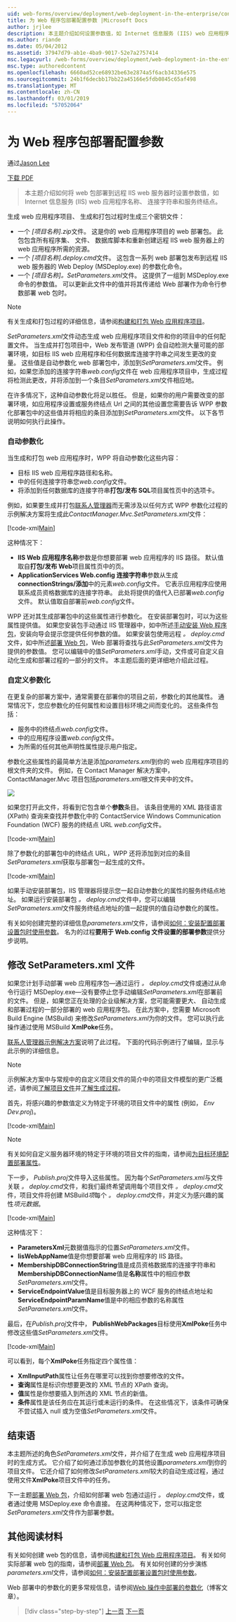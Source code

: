 ```yaml
---
uid: web-forms/overview/deployment/web-deployment-in-the-enterprise/configuring-parameters-for-web-package-deployment
title: 为 Web 程序包部署配置参数 |Microsoft Docs
author: jrjlee
description: 本主题介绍如何设置参数值，如 Internet 信息服务 (IIS) web 应用程序名称、 连接字符串和服务终结点...
ms.author: riande
ms.date: 05/04/2012
ms.assetid: 37947d79-ab1e-4ba9-9017-52e7a2757414
msc.legacyurl: /web-forms/overview/deployment/web-deployment-in-the-enterprise/configuring-parameters-for-web-package-deployment
msc.type: authoredcontent
ms.openlocfilehash: 6660ad52ce68932be63e2874a5f6acb34336e575
ms.sourcegitcommit: 24b1f6decbb17bb22a45166e5fdb0845c65af498
ms.translationtype: MT
ms.contentlocale: zh-CN
ms.lasthandoff: 03/01/2019
ms.locfileid: "57052064"
---
```

<a name="configuring-parameters-for-web-package-deployment"></a>为 Web 程序包部署配置参数
====================
通过[Jason Lee](https://github.com/jrjlee)

[下载 PDF](https://msdnshared.blob.core.windows.net/media/MSDNBlogsFS/prod.evol.blogs.msdn.com/CommunityServer.Blogs.Components.WeblogFiles/00/00/00/63/56/8130.DeployingWebAppsInEnterpriseScenarios.pdf)

> 本主题介绍如何将 web 包部署到远程 IIS web 服务器时设置参数值，如 Internet 信息服务 (IIS) web 应用程序名称、 连接字符串和服务终结点。


生成 web 应用程序项目、 生成和打包过程时生成三个密钥文件：

- 一个 *[项目名称].zip*文件。 这是你的 web 应用程序项目的 web 部署包。 此包包含所有程序集、 文件、 数据库脚本和重新创建远程 IIS web 服务器上的 web 应用程序所需的资源。
- 一个 *[项目名称].deploy.cmd*文件。 这包含一系列 web 部署包发布到远程 IIS web 服务器的 Web Deploy (MSDeploy.exe) 的参数化命令。
- 一个 *[项目名称]。SetParameters.xml*文件。 这提供了一组到 MSDeploy.exe 命令的参数值。 可以更新此文件中的值并将其传递给 Web 部署作为命令行参数部署 web 包时。

> [!NOTE]
> 有关生成和打包过程的详细信息，请参阅[构建和打包 Web 应用程序项目](building-and-packaging-web-application-projects.md)。


*SetParameters.xml*文件动态生成 web 应用程序项目文件和你的项目中的任何配置文件。 当生成并打包项目中，Web 发布管道 (WPP) 会自动检测大量可能的部署环境，如目标 IIS web 应用程序和任何数据库连接字符串之间发生更改的变量。 这些值是自动参数化 web 部署包中，添加到*SetParameters.xml*文件。 例如，如果您添加的连接字符串*web.config*文件在 web 应用程序项目中，生成过程将检测此更改，并将添加到一个条目*SetParameters.xml*文件相应地。

在许多情况下，这种自动参数化将足以胜任。 但是，如果你的用户需要改变的部署环境，如应用程序设置或服务终结点 Url 之间的其他设置您需要告诉 WPP 参数化部署包中的这些值并将相应的条目添加到*SetParameters.xml*文件。 以下各节说明如何执行此操作。

### <a name="automatic-parameterization"></a>自动参数化

当生成和打包 web 应用程序时，WPP 将自动参数化这些内容：

- 目标 IIS web 应用程序路径和名称。
- 中的任何连接字符串您*web.config*文件。
- 将添加到任何数据库的连接字符串**打包/发布 SQL**项目属性页中的选项卡。

例如，如果要生成并打包[联系人管理器](the-contact-manager-solution.md)而无需涉及以任何方式 WPP 参数化过程的示例解决方案将生成此*ContactManager.Mvc.SetParameters.xml*文件：


[!code-xml[Main](configuring-parameters-for-web-package-deployment/samples/sample1.xml)]


这种情况下：

- **IIS Web 应用程序名称**参数是你想要部署 web 应用程序的 IIS 路径。 默认值取自**打包/发布 Web**项目属性页中的页。
- **ApplicationServices Web.config 连接字符串**参数从生成**connectionStrings/添加**中的元素*web.config*文件。 它表示应用程序应使用联系成员资格数据库的连接字符串。 此处将提供的值代入已部署*web.config*文件。 默认值取自部署前*web.config*文件。

WPP 还对其生成部署包中的这些属性进行参数化。 在安装部署包时，可以为这些属性提供值。 如果您安装包手动通过 IIS 管理器中，如中所述[手动安装 Web 程序包](manually-installing-web-packages.md)，安装向导会提示您提供任何参数的值。 如果安装包使用远程 *。 deploy.cmd*文件，如中所述[部署 Web 包](deploying-web-packages.md)，Web 部署将查找与此*SetParameters.xml*文件为提供的参数值。 您可以编辑中的值*SetParameters.xml*手动，文件或可自定义自动化生成和部署过程的一部分的文件。 本主题后面的更详细地介绍此过程。

### <a name="custom-parameterization"></a>自定义参数化

在更复杂的部署方案中，通常需要在部署你的项目之前，参数化的其他属性。 通常情况下，您应参数化的任何属性和设置目标环境之间而变化的。 这些条件包括：

- 服务中的终结点*web.config*文件。
- 中的应用程序设置*web.config*文件。
- 为所需的任何其他声明性属性提示用户指定。

参数化这些属性的最简单方法是添加*parameters.xml*到你的 web 应用程序项目的根文件夹的文件。 例如，在 Contact Manager 解决方案中，ContactManager.Mvc 项目包括*parameters.xml*根文件夹中的文件。

![](configuring-parameters-for-web-package-deployment/_static/image1.png)

如果您打开此文件，将看到它包含单个**参数**条目。 该条目使用的 XML 路径语言 (XPath) 查询来查找并参数化中的 ContactService Windows Communication Foundation (WCF) 服务的终结点 URL *web.config*文件。


[!code-xml[Main](configuring-parameters-for-web-package-deployment/samples/sample2.xml)]


除了参数化的部署包中的终结点 URL，WPP 还将添加到对应的条目*SetParameters.xml*获取与部署包一起生成的文件。


[!code-xml[Main](configuring-parameters-for-web-package-deployment/samples/sample3.xml)]


如果手动安装部署包，IIS 管理器将提示您一起自动参数化的属性的服务终结点地址。 如果运行安装部署包 *。 deploy.cmd*文件中，您可以编辑*SetParameters.xml*文件服务终结点地址的值一起提供的值自动参数化的属性。

有关如何创建完整的详细信息*parameters.xml*文件，请参阅[如何：安装配置部署设置包时使用参数](https://msdn.microsoft.com/library/ff398068.aspx)。 名为的过程**要用于 Web.config 文件设置的部署参数**提供分步说明。

## <a name="modifying-the-setparametersxml-file"></a>修改 SetParameters.xml 文件

如果您计划手动部署 web 应用程序包&#x2014;通过运行 *。 deploy.cmd*文件或通过从命令行运行 MSDeploy.exe&#x2014;没有要停止您手动编辑*SetParameters.xml*在部署前的文件。 但是，如果您正在处理的企业级解决方案，您可能需要更大、 自动生成和部署过程的一部分部署的 web 应用程序包。 在此方案中，您需要 Microsoft Build Engine (MSBuild) 来修改*SetParameters.xml*为你的文件。 您可以执行此操作通过使用 MSBuild **XmlPoke**任务。

[联系人管理器示例解决方案](the-contact-manager-solution.md)说明了此过程。 下面的代码示例进行了编辑，显示与此示例的详细信息。

> [!NOTE]
> 示例解决方案中与常规中的自定义项目文件的简介中的项目文件模型的更广泛概述，请参阅[了解项目文件](understanding-the-project-file.md)并[了解生成过程](understanding-the-build-process.md)。


首先，将感兴趣的参数值定义为特定于环境的项目文件中的属性 (例如， *Env Dev.proj*)。


[!code-xml[Main](configuring-parameters-for-web-package-deployment/samples/sample4.xml)]


> [!NOTE]
> 有关如何自定义服务器环境的特定于环境的项目文件的指南，请参阅[为目标环境配置部署属性](../configuring-server-environments-for-web-deployment/configuring-deployment-properties-for-a-target-environment.md)。


下一步， *Publish.proj*文件导入这些属性。 因为每个*SetParameters.xml*与文件关联 *。 deploy.cmd*文件，和我们最终希望调用每个项目文件 *。 deploy.cmd*文件，项目文件将创建 MSBuild*项*每个 *。 deploy.cmd*文件，并定义为感兴趣的属性*项元数据*。


[!code-xml[Main](configuring-parameters-for-web-package-deployment/samples/sample5.xml)]


这种情况下：

- **ParametersXml**元数据值指示的位置*SetParameters.xml*文件。
- **IisWebAppName**值是你想要部署 web 应用程序的 IIS 路径。
- **MembershipDBConnectionString**值是成员资格数据库的连接字符串和**MembershipDBConnectionName**值是**名称**属性中的相应参数*SetParameters.xml*文件。
- **ServiceEndpointValue**值是目标服务器上的 WCF 服务的终结点地址和**ServiceEndpointParamName**值是中的相应参数的名称属性*SetParameters.xml*文件。

最后，在*Publish.proj*文件中， **PublishWebPackages**目标使用**XmlPoke**任务中修改这些值*SetParameters.xml*文件。


[!code-xml[Main](configuring-parameters-for-web-package-deployment/samples/sample6.xml)]


可以看到，每个**XmlPoke**任务指定四个属性值：

- **XmlInputPath**属性让任务在哪里可以找到你想要修改的文件。
- **查询**属性是标识你想要更改的 XML 节点的 XPath 查询。
- **值**属性是你想要插入到所选的 XML 节点的新值。
- **条件**属性是该任务应在其运行或未运行的条件。 在这些情况下，该条件可确保不尝试插入 null 或为空值*SetParameters.xml*文件。

## <a name="conclusion"></a>结束语

本主题所述的角色*SetParameters.xml*文件，并介绍了在生成 web 应用程序项目时的生成方式。 它介绍了如何通过添加参数化的其他设置*parameters.xml*到你的项目文件。 它还介绍了如何修改*SetParameters.xml*较大的自动生成过程，通过使用文件**XmlPoke**项目文件中的任务。

下一主题[部署 Web 包](deploying-web-packages.md)，介绍如何部署 web 包通过运行 *。 deploy.cmd*文件，或者通过使用 MSDeploy.exe 命令直接。 在这两种情况下，您可以指定您*SetParameters.xml*文件作为部署参数。

## <a name="further-reading"></a>其他阅读材料

有关如何创建 web 包的信息，请参阅[构建和打包 Web 应用程序项目](building-and-packaging-web-application-projects.md)。 有关如何实际部署 web 包的指南，请参阅[部署 Web 包](deploying-web-packages.md)。 有关如何创建的分步演练*parameters.xml*文件，请参阅[如何：安装配置部署设置包时使用参数](https://msdn.microsoft.com/library/ff398068.aspx)。

Web 部署中的参数化的更多常规信息，请参阅[Web 操作中部署的参数化](https://go.microsoft.com/?linkid=9805119)（博客文章）。

> [!div class="step-by-step"]
> [上一页](building-and-packaging-web-application-projects.md)
> [下一页](deploying-web-packages.md)
